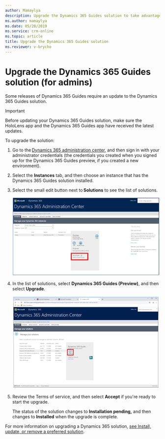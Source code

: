 ```yaml
---
author: Mamaylya
description: Upgrade the Dynamics 365 Guides solution to take advantage of May release features
ms.author: mamaylya
ms.date: 05/28/2019
ms.service: crm-online
ms.topic: article
title: Upgrade the Dynamics 365 Guides solution
ms.reviewer: v-brycho
---
```


# Upgrade the Dynamics 365 Guides solution (for admins)

Some releases of Dynamics 365 Guides require an update to the Dynamics 365 Guides solution.

> [!IMPORTANT]
> Before updating your Dynamics 365 Guides solution, make sure the HoloLens app and the Dynamics 365 Guides app have received the latest updates.

To upgrade the solution:

1. Go to the [Dynamics 365 administration center](https://port.crm.dynamics.com/G/Instances/InstancePicker.aspx), and then sign in with 
your administrator credentials (the credentials you created when you signed up for the Dynamics 365 Guides preview, if 
you created a new environment). 

2. Select the **Instances** tab, and then choose an instance that has the Dynamics 365 Guides solution installed.

3. Select the small edit button next to **Solutions** to see the list of solutions. 
 
   ![Solutions button)](media/solutions.PNG "Solutions button")
 
4. In the list of solutions, select **Dynamics 365 Guides (Preview)**, and then select **Upgrade**.  
 
   ![Upgrade button)](media/upgrade.PNG "Upgrade button")
   
5. Review the Terms of service, and then select **Accept** if you're ready to start the upgrade. 

   The status of the solution changes to **Installation pending,** and then changes to **Installed** when the upgrade is complete. 
 
For more information on upgrading a Dynamics 365 solution, [see Install, update, or remove a preferred solution](https://docs.microsoft.com/dynamics365/customer-engagement/admin/install-remove-preferred-solution).
